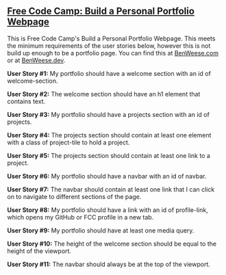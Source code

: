 [Free Code Camp: Build a Personal Portfolio Webpage](https://www.freecodecamp.org/learn/responsive-web-design/responsive-web-design-projects/build-a-personal-portfolio-webpage)
--------------

This is Free Code Camp's Build a Personal Portfolio Webpage. This meets the minimum requirements of the user stories below, however this is not build up enough to be a portfolio page. You can find this at [BenWeese.com](https://www.benweese.com) or at [BenWeese.dev](https://www.benweese.dev).

**User Story #1:** My portfolio should have a welcome section with an id of welcome-section.

**User Story #2:** The welcome section should have an h1 element that contains text.

**User Story #3:** My portfolio should have a projects section with an id of projects.

**User Story #4:** The projects section should contain at least one element with a class of project-tile to hold a project.

**User Story #5:** The projects section should contain at least one link to a project.

**User Story #6:** My portfolio should have a navbar with an id of navbar.

**User Story #7:** The navbar should contain at least one link that I can click on to navigate to different sections of the page.

**User Story #8:** My portfolio should have a link with an id of profile-link, which opens my GitHub or FCC profile in a new tab.

**User Story #9:** My portfolio should have at least one media query.

**User Story #10:** The height of the welcome section should be equal to the height of the viewport.

**User Story #11:** The navbar should always be at the top of the viewport.
